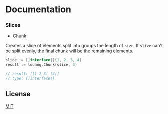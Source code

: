 # Documentation

### Slices

- Chunk

Creates a slice of elements split into groups the length of `size`. If `slize` can't be split evenly, the final chunk will be the remaining elements.

```go
slice := []interface{}{1, 2, 3, 4}
result := lodang.Chunk(slice, 3)

// result: [[1 2 3] [4]]
// type: []interface{}
```

## License

[MIT](LICENSE)